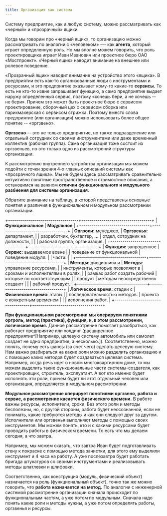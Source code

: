 ```yaml
---
title: Организация как система
---
```


Систему предприятие, как и любую систему, можно рассматривать как
«черный» и «прозрачный» ящики.

Когда мы говорим про «черный ящик», то организацию можно рассматривать
по аналогии с «человеком» --- как **агента**, который играет
определенную роль. Но мы вполне можем говорить, что роль проектировщика
играет Иван Иванович или проектное бюро ОАО «Мостпроект». «Черный ящик»
наводит внимание на внешнее или ролевое поведение.

«Прозрачный ящик» наводит внимание на устройство этого «ящика». В
предприятии есть как-то организованные люди с инструментами и ресурсами,
и это предприятие оказывает кому-то какие-то **сервисы.** То есть не
кто-то извне запрашивает функцию, а само предприятие выдает наружу
определенный сервис, поэтому «хочешь бери, а не хочешь -- не бери».
Причем это может быть проектное бюро с сервисом проектирование,
сборочный цех с сервисом сборка или парикмахерская с сервисом стрижка.
Поэтому вместо слова предприятие (или организация) можно использовать
более общее понятие -- «оргзвено».

**Оргзвено** -- это не только предприятие, но также подразделение или
отдельный сотрудник со своими инструментами или даже временный коллектив
(рабочая группа). Сама организация тоже состоит из оргзвеньев, но это
только одно из рассмотрений структуры организации.

К рассмотрению внутреннего устройства организации мы можем подойти с
точки зрения 4-х главных описаний системы как «прозрачного ящика». Мы не
будем здесь рассматривать сравнительно интуитивно понятные
пространственное и стоимостное описания, а остановимся на важном
**отличии** **функционального и модульного разбиения для системы
организация**.

Обратите внимание на таблицу, в которой представлены основные понятия и
различия в функциональном и модульном рассмотрении организации.

+-----------------------------------+-----------------------------------+
| **Функциональное**                | **Модульное**                     |
+-----------------------------------+-----------------------------------+
| **Оргроли:** менеджер,            | **Оргзвенья**: департамент,       |
| разработчик, бухгалтер, **...**   | отдел, сотрудник на должности,    |
|                                   | рабочая группа, организация.      |
+-----------------------------------+-----------------------------------+
| **Функция:** запрошенное          | **Сервис:** выдаваемое вовне      |
| поведение от функциональной       | поведение модуля.                 |
| части.                            |                                   |
+-----------------------------------+-----------------------------------+
| **Методы**: дисциплина и          | **Методы**: управление ресурсами, |
| инструменты, которые позволяют в  | сроками и исполнителями в ролях,  |
| рамках работ создать рабочий      | которые по соответствующим        |
| продукт                           | методам непосредственно создают   |
|                                   | рабочий продукт.                  |
+-----------------------------------+-----------------------------------+
| **Логическое время:** стадии с    | **Физическое время**: этапы       |
| последовательностью методов.      | проекта с конкретным временем     |
|                                   | исполнения работ.                 |
+-----------------------------------+-----------------------------------+

**При функциональном** **рассмотрении** **мы** **оперируем** **понятиями
оргроль,** **метод (практика), функция, и, в этом рассмотрении,
логическое время.** Данное рассмотрение помогает разобраться, как
работает предприятие или холдинг (расширенное
предприятие^[Например, целевую систему автомобиль или
самолет создает не одно предприятие, а несколько.]).
Соответственно, можно понять, почему есть шансы (за счет чего) сделать
целевую систему. Нам важно разбираться на какие роли можно разделить
организацию и с помощью каких методов будет создаваться целевая система.
Например, когда речь идет о новом многоквартирном доме, то мы можем
выделить такие функциональные части системы-создателя, как
проектировщик, строитель, эксплуатант. А вот кто именно будет исполнять
эти роли, причем будет ли этот отдельный человек или организация,
определяется в модульном рассмотрении.

**Модульное рассмотрение оперирует понятиями** **оргзвено,** **работа**
**и сервис, а рассмотрение касается физического времени.** В работе
важны ресурсы, исполнители, сроки. Без этого роли и методы бесполезны,
но, с другой стороны, работа будет неосознанной, если не понимать, какие
требуются методы и как они следуют друг за другом. Исполнители или
оргзвенья выполняют методы с помощью своих инструментов. Мы можем
понять, кто и с какими ресурсами будет проводить работы в физическом
времени. То есть что мы делаем сегодня, а что завтра.

Например, мы можем сказать, что завтра Иван будет подготавливать стену к
покраске с помощью метода зачистки, для этого ему выделили инструмент и
4 часа на работу. А уже послезавтра будет работать бригада штукатуров со
своими инструментами и реализовывать методы шпатлевки и шлифовки.

Соответственно, как конструкция (модуль, физический объект) назначается
на роль (функциональный объект), точно так же можно говорить, что
**работа назначается на** **метод.** По аналогии с инженерной системой
рассмотрение организации сначала происходит по функциональным частям, а
уже потом по модульным. Сначала надо понять какие роли и методы нужны, а
уже потом определять работы, оргзвенья и ресурсы.
